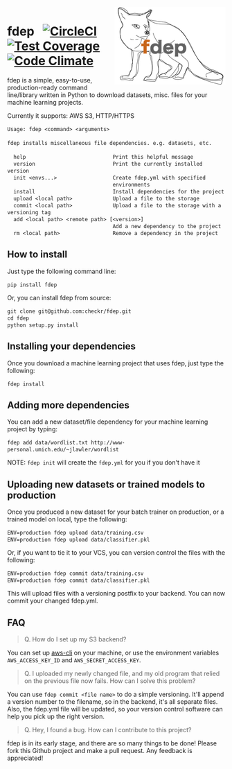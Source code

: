 <img src="https://github.com/checkr/fdep/raw/master/misc/fdep.png" align="right" />

<h1>
  fdep
  &nbsp;
  <a href="https://circleci.com/gh/checkr/fdep/tree/master">
    <img src="https://circleci.com/gh/checkr/fdep/tree/master.svg?style=shield&circle-token=290f477815cb38bc3b464699362e6cae6880823f" alt="CircleCI">
  </a>
  <a href="https://codeclimate.com/repos/57f44216f08b620069002513/coverage">
    <img src="https://codeclimate.com/repos/57f44216f08b620069002513/badges/c7be057ea63371be9b4d/coverage.svg" alt="Test Coverage">
  </a>
  <a href="https://codeclimate.com/repos/57f44216f08b620069002513/feed">
    <img src="https://codeclimate.com/repos/57f44216f08b620069002513/badges/c7be057ea63371be9b4d/gpa.svg" alt="Code Climate">
  </a>
</h1>

fdep is a simple, easy-to-use, production-ready command line/library written in Python to download datasets, misc. files for your machine learning projects.

Currently it supports: AWS S3, HTTP/HTTPS

```
Usage: fdep <command> <arguments>

fdep installs miscellaneous file dependencies. e.g. datasets, etc.

  help                            Print this helpful message
  version                         Print the currently installed version
  init <envs...>                  Create fdep.yml with specified
                                  environments
  install                         Install dependencies for the project
  upload <local path>             Upload a file to the storage
  commit <local path>             Upload a file to the storage with a versioning tag
  add <local path> <remote path> [<version>]
                                  Add a new dependency to the project
  rm <local path>                 Remove a dependency in the project
```

## How to install

Just type the following command line:

```
pip install fdep
```

Or, you can install fdep from source:

```
git clone git@github.com:checkr/fdep.git
cd fdep
python setup.py install
```

## Installing your dependencies

Once you download a machine learning project that uses fdep, just type the following:

```
fdep install
```

## Adding more dependencies

You can add a new dataset/file dependency for your machine learning project by typing:

```
fdep add data/wordlist.txt http://www-personal.umich.edu/~jlawler/wordlist
```

NOTE: `fdep init` will create the `fdep.yml` for you if you don't have it


## Uploading new datasets or trained models to production

Once you produced a new dataset for your batch trainer on production, or a trained model on local, type the following:

```
ENV=production fdep upload data/training.csv
ENV=production fdep upload data/classifier.pkl
```

Or, if you want to tie it to your VCS, you can version control the files with the following:

```
ENV=production fdep commit data/training.csv
ENV=production fdep commit data/classifier.pkl
```

This will upload files with a versioning postfix to your backend. You can now commit your changed fdep.yml.


## FAQ

> Q. How do I set up my S3 backend?

You can set up [aws-cli](https://aws.amazon.com/cli/) on your machine, or use the environment variables `AWS_ACCESS_KEY_ID` and `AWS_SECRET_ACCESS_KEY`.

> Q. I uploaded my newly changed file, and my old program that relied on the previous file now fails. How can I solve this problem?

You can use `fdep commit <file name>` to do a simple versioning. It'll append a version number to the filename, so in the backend, it's all separate files. Also, the fdep.yml file will be updated, so your version control software can help you pick up the right version.

> Q. Hey, I found a bug. How can I contribute to this project?

fdep is in its early stage, and there are so many things to be done! Please fork this Github project and make a pull request. Any feedback is appreciated!
